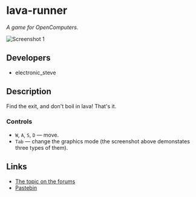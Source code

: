 # lava-runner
*A game for OpenComputers.*

![Screenshot 1](http://i.imgur.com/9aOCQgH.png)

## Developers
* electronic\_steve

## Description
Find the exit, and don't boil in lava! That's it.

### Controls
* `W`, `A`, `S`, `D` — move.
* `Tab` — change the graphics mode (the screenshot above demonstates three types of them).

## Links
* [The topic on the forums](http://computercraft.ru/topic/1526-)
* [Pastebin](http://pastebin.com/m7yt2sj3)

